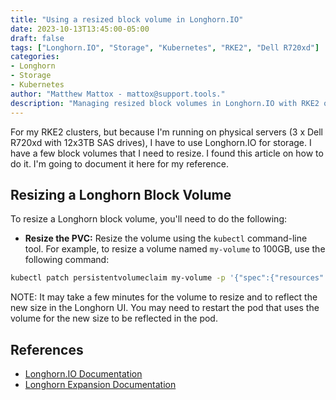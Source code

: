 ```yaml
---
title: "Using a resized block volume in Longhorn.IO"
date: 2023-10-13T13:45:00-05:00
draft: false
tags: ["Longhorn.IO", "Storage", "Kubernetes", "RKE2", "Dell R720xd"]
categories:
- Longhorn
- Storage
- Kubernetes
author: "Matthew Mattox - mattox@support.tools."
description: "Managing resized block volumes in Longhorn.IO with RKE2 on Dell R720xd servers."
---
```


For my RKE2 clusters, but because I'm running on physical servers (3 x Dell R720xd with 12x3TB SAS drives), I have to use Longhorn.IO for storage. I have a few block volumes that I need to resize. I found this article on how to do it. I'm going to document it here for my reference.

## Resizing a Longhorn Block Volume

To resize a Longhorn block volume, you'll need to do the following:

- **Resize the PVC:** Resize the volume using the `kubectl` command-line tool. For example, to resize a volume named `my-volume` to 100GB, use the following command:

```bash
kubectl patch persistentvolumeclaim my-volume -p '{"spec":{"resources":{"requests":{"storage":"100Gi"}}}}'
```

NOTE: It may take a few minutes for the volume to resize and to reflect the new size in the Longhorn UI. You may need to restart the pod that uses the volume for the new size to be reflected in the pod.

## References

- [Longhorn.IO Documentation](https://longhorn.io/docs/)
- [Longhorn Expansion Documentation](https://longhorn.io/docs/1.5.1/volumes-and-nodes/expansion/)

